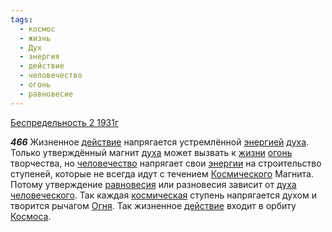 ```yaml
---
tags:
  - космос
  - жизнь
  - Дух
  - энергия
  - действие
  - человечество
  - огонь
  - равновесие
---
```


[Беспредельность 2 1931г](https://127.0.0.1:4002/agni/1931)

___466___
Жизненное [действие](../../../tags/#действие) напрягается устремлённой [энергией](../../../tags/#энергия) [духа](../../../tags/#Дух). Только утверждённый магнит [духа](../../../tags/#Дух) может вызвать к [жизни](../../../tags/#жизнь) [огонь](../../../tags/#огонь) творчества, но [человечество](../../../tags/#человечество) напрягает свои [энергии](../../../tags/#энергия) на строительство ступеней, которые не всегда идут с течением [Космического](../../../tags/#космос) Магнита. Потому утверждение [равновесия](../../../tags/#равновесие) или разновесия зависит от [духа](../../../tags/#Дух) [человеческого](../../../tags/#человечество). Так каждая [космическая](../../../tags/#космос) ступень напрягается духом и творится рычагом [Огня](../../../tags/#огонь). Так жизненное [действие](../../../tags/#действие) входит в орбиту [Космоса](../../../tags/#космос).   

